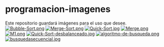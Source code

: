 # programacion-imagenes
Este repositorio guardará imágenes para el uso que desee. 
[![Bubble-Sort.png](https://i.postimg.cc/hGMyPdJt/Bubble-Sort.png)](https://postimg.cc/v1gL0DLJ)
[![Merge-Sort.png](https://i.postimg.cc/Lssj7kY2/Merge-Sort.png)](https://postimg.cc/v4p1xVtN)
[![Quick-Sort.jpg](https://i.postimg.cc/Yq6rcJYz/Quick-Sort.jpg)](https://postimg.cc/bsvckV6Z)
[![Merge.png](https://i.postimg.cc/ZRh8KWVM/Merge.png)](https://postimg.cc/67Y2Mpsr)
[![M1.png](https://i.postimg.cc/pXYXgpFd/M1.png)](https://postimg.cc/xc82mjgr)
[![Quick-Sort-desbalanceado.jpg](https://i.postimg.cc/yNkzLdKW/Quick-Sort-desbalanceado.jpg)](https://postimg.cc/67JS3ByN)
[![algoritmo-de-busqueda.png](https://i.postimg.cc/J0VqVvwb/algoritmo-de-busqueda.png)](https://postimg.cc/VrgMX7k6)
[![busquedasecuencial.jpg](https://i.postimg.cc/XqwhKP9g/busquedasecuencial.jpg)](https://postimg.cc/JHzPMP6y)

